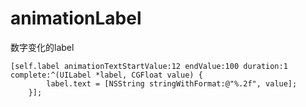 # animationLabel
数字变化的label

```
[self.label animationTextStartValue:12 endValue:100 duration:1 complete:^(UILabel *label, CGFloat value) {
        label.text = [NSString stringWithFormat:@"%.2f", value];
    }];

```
